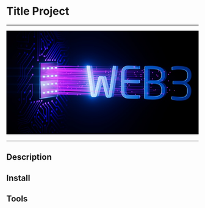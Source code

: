 # Title Project

---

<a href="https://web3-afio.vercel.app/" align="center" target="_blank"> 
  <img src="/public/screenshot.png" alt="Banner Project" />
</a>

---

## Description

## Install

## Tools
